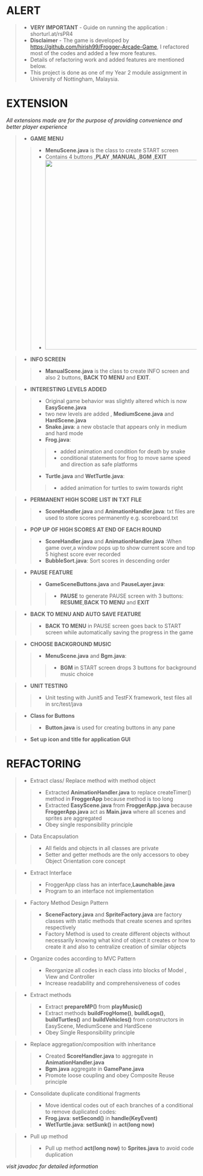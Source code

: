 # ALERT
>- **VERY IMPORTANT** - Guide on running the application : shorturl.at/rsPR4 
>- **Disclaimer** - The game is developed by https://github.com/hirish99/Frogger-Arcade-Game, I refactored most of the codes and added a few more features. 
>- Details of refactoring work and added features are mentioned below.
>- This project is done as one of my Year 2 module assignment in University of Nottingham, Malaysia.

# EXTENSION
*All extensions made are for the purpose of providing convenience and better player experience*
>- **GAME MENU**
>
>>- **MenuScene.java** is the class to create START screen
>>- Contains 4 buttons ,**PLAY** ,**MANUAL** ,**BGM** ,**EXIT**
>>- <img src="https://user-images.githubusercontent.com/61282110/175561953-e3b78e3a-4b29-4a9f-8d25-552923c74554.png" width="500" height="500">


>- **INFO SCREEN**
>
>>- **ManualScene.java** is the class to create INFO screen and also 2 buttons, **BACK TO MENU** and **EXIT**. 

>- **INTERESTING LEVELS ADDED**
>
>>- Original game behavior was slightly altered which is now **EasyScene.java**
>>- two new levels are added , **MediumScene.java** and **HardScene.java**
>>- **Snake.java**: a new obstacle that appears only in medium and hard mode
>>- **Frog.java**: 
>>
>>>- added animation and condition for death by snake
>>>- conditional statements for frog to move same speed and direction as safe platforms
>>- **Turtle.java** and **WetTurtle.java**:
>>
>>>- added animation for turtles to swim towards right 

>- **PERMANENT HIGH SCORE LIST IN TXT FILE**
>
>>- **ScoreHandler.java** and **AnimationHandler.java**: txt files are used to store scores permanently e.g. scoreboard.txt

>- **POP UP OF HIGH SCORES AT END OF EACH ROUND**
>
>>- **ScoreHandler.java** and **AnimationHandler.java** :When game over,a window pops up to show current score and top 5 highest score ever recorded
>>- **BubbleSort.java**: Sort scores in descending order

>- **PAUSE FEATURE**
>
>>- **GameSceneButtons.java** and **PauseLayer.java**:
>>
>>>- **PAUSE** to generate PAUSE screen with 3 buttons: **RESUME**,**BACK TO MENU** and **EXIT** 

>- **BACK TO MENU AND AUTO SAVE FEATURE**
>
>>- **BACK TO MENU** in PAUSE screen goes back to START screen while automatically saving the progress in the game

>- **CHOOSE BACKGROUND MUSIC**
>
>>- **MenuScene.java** and **Bgm.java**:
>>
>>>- **BGM** in START screen drops 3 buttons for background music choice

>- **UNIT TESTING**
>
>>- Unit testing with Junit5 and TestFX framework, test files all in src/test/java  

>- **Class for Buttons**
>
>>- **Button.java** is used for creating buttons in any pane

>- **Set up icon and title for application GUI**
 


# REFACTORING

>- Extract class/ Replace method with method object
>
>>-  Extracted **AnimationHandler.java** to replace createTimer() method in **FroggerApp** because method is too long
>>-  Extracted **EasyScene.java** from **FroggerApp.java** because **FroggerApp.java** act as **Main.java** where all scenes and sprites are aggregated
>>-  Obey single responsibility principle

>- Data Encapsulation
>
>>- All fields and objects in all classes are private
>>- Setter and getter methods are the only accessors to obey Object Orientation core concept 

>- Extract Interface
>
>>- FroggerApp class has an interface,**Launchable.java**
>>- Program to an interface not implementation

>- Factory Method Design Pattern
>
>>- **SceneFactory.java** and **SpriteFactory.java** are factory classes with static methods that create scenes and sprites respectively
>>-  Factory Method is used to create different objects without necessarily knowing what kind of object it creates or how to create it and also to centralize creation of similar objects


>- Organize codes according to MVC Pattern
>
>>- Reorganize all codes in each class into blocks of Model , View and Controller
>>- Increase readability and comprehensiveness of codes

>- Extract methods
>
>>- Extract **prepareMP()** from **playMusic()** 
>>- Extract methods **buildFrogHome()**, **buildLogs()**, **buildTurtles()** and **buildVehicles()** from constructors in EasyScene, MediumScene and HardScene
>>- Obey Single Responsibility principle 

>- Replace aggregation/composition with inheritance
>
>>- Created **ScoreHandler.java** to aggregate in **AnimationHandler.java**
>>- **Bgm.java** aggregate in **GamePane.java**
>>- Promote loose coupling and obey Composite Reuse principle

>- Consolidate duplicate conditional fragments
>
>>- Move identical codes out of each branches of a conditional to remove duplicated codes:
>>- **Frog.java**: **setSecond()** in **handle(KeyEvent)** 
>>- **WetTurtle.java**: **setSunk()** in **act(long now)**

>- Pull up method
>
>>- Pull up method **act(long now)** to **Sprites.java** to avoid code duplication

*visit javadoc for detailed information*
